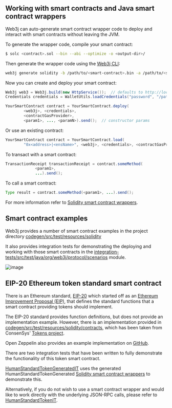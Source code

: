 Working with smart contracts and Java smart contract wrappers 
--------------------------------------------------------------

Web3j can auto-generate smart contract wrapper code to deploy and interact with smart contracts without leaving the JVM.

To generate the wrapper code, compile your smart contract:

``` bash
$ solc <contract>.sol --bin --abi --optimize -o <output-dir>/
```

Then generate the wrapper code using the [Web3j CLI](http://docs.web3j.io/latest/command_line_tools/):

``` bash
web3j generate solidity -b /path/to/<smart-contract>.bin -a /path/to/<smart-contract>.abi -o /path/to/src/main/java -p com.your.organisation.name
```

Now you can create and deploy your smart contract:

```java
Web3j web3 = Web3j.build(new HttpService());  // defaults to http://localhost:8545/
Credentials credentials = WalletUtils.loadCredentials("password", "/path/to/walletfile");

YourSmartContract contract = YourSmartContract.deploy(
        <web3j>, <credentials>,
        <contractGasProvider>,
        <param1>, ..., <paramN>).send();  // constructor params
```

Or use an existing contract:

```java
YourSmartContract contract = YourSmartContract.load(
        "0x<address>|<ensName>", <web3j>, <credentials>, <contractGasProvider>);
```

To transact with a smart contract:

```java
TransactionReceipt transactionReceipt = contract.someMethod(
             <param1>,
             ...).send();
```

To call a smart contract:

```java
Type result = contract.someMethod(<param1>, ...).send();
```

For more information refer to [Solidity smart contract wrappers](../smart_contracts/construction_and_deployment.md#solidity-smart-contract-wrappers).


Smart contract examples
-----------------------

Web3j provides a number of smart contract examples in the project directory [codegen/src/test/resources/solidity](https://github.com/web3j/web3j/tree/master/codegen/src/test/resources/solidity)

It also provides integration tests for demonstrating the deploying and working with those smart contracts in the [integration-tests/src/test/java/org/web3j/protocol/scenarios](https://github.com/web3j/web3j/tree/master/integration-tests/src/test/java/org/web3j/protocol/scenarios) module.

![image](../img/smart_contract.png)

EIP-20 Ethereum token standard smart contract 
---------------------------------------------

There is an Ethereum standard, [EIP-20](https://eips.ethereum.org/EIPS/eip-20) which started off as an [Ethereum Improvement Proposal
(EIP)](https://github.com/ethereum/EIPs), that defines the standard functions that a smart contract providing tokens should implement.

The EIP-20 standard provides function definitions, but does not provide an implementation example. However, there is an implementation provided in
[codegen/src/test/resources/solidity/contracts](https://github.com/web3j/web3j/tree/master/codegen/src/test/resources/solidity/contracts), which has been taken from ConsenSys' [Tokens project](https://github.com/ConsenSys/Tokens).

Open Zeppelin also provides an example implementation on [GitHub](https://github.com/OpenZeppelin/zeppelin-solidity/tree/master/contracts/token).

There are two integration tests that have been written to fully demonstrate the functionality of this token smart contract.

[HumanStandardTokenGeneratedIT](https://github.com/web3j/web3j/tree/master/integration-tests/src/test/java/org/web3j/protocol/scenarios/HumanStandardTokenGeneratedIT.java) uses the generated HumanStandardTokenGenerated [Solidity smart contract wrappers](../smart_contracts/construction_and_deployment.md#solidity-smart-contract-wrappers) to demonstrate this.

Alternatively, if you do not wish to use a smart contract wrapper and would like to work directly with the underlying JSON-RPC calls, please refer to [HumanStandardTokenIT](https://github.com/web3j/web3j/tree/master/integration-tests/src/test/java/org/web3j/protocol/scenarios/HumanStandardTokenIT.java).

